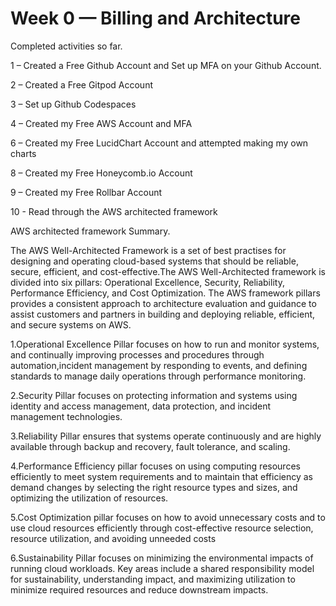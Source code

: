 # Week 0 — Billing and Architecture


Completed activities so far.

1 – Created a Free Github Account and Set up MFA on your Github Account.

2 – Created a Free Gitpod Account

3 – Set up Github Codespaces

4 – Created my Free AWS Account and MFA

6 – Created my Free LucidChart Account and attempted making my own charts

8 – Created my Free Honeycomb.io Account

9 – Created my Free Rollbar Account

10 - Read through the AWS architected framework 

AWS architected framework Summary.

The AWS Well-Architected Framework is a set of best practises for designing and operating cloud-based systems that  should be reliable, secure, efficient, and cost-effective.The  AWS Well-Architected framework is divided into six pillars: Operational Excellence, Security, Reliability, Performance Efficiency, and Cost Optimization. The AWS framework  pillars provides a consistent approach to architecture evaluation and guidance to assist customers and partners in building and deploying reliable, efficient, and secure systems on AWS.

1.Operational Excellence Pillar focuses on how to run and monitor systems, and continually improving processes and procedures through automation,incident management by responding to events, and defining standards to manage daily operations through performance monitoring.

2.Security Pillar focuses on protecting information and systems using identity and access management, data protection, and incident management technologies.

3.Reliability Pillar ensures that systems operate continuously and are highly available through backup and recovery, fault tolerance, and scaling.

4.Performance Efficiency pillar focuses on using computing resources efficiently to meet system requirements and to maintain that efficiency as demand changes by selecting the right resource types and sizes, and optimizing the utilization of resources.

5.Cost Optimization pillar focuses on how to avoid unnecessary costs and to use cloud resources efficiently through cost-effective resource selection, resource utilization, and avoiding unneeded costs

6.Sustainability Pillar focuses on minimizing the environmental impacts of running cloud workloads. Key areas include a shared responsibility model for sustainability, understanding impact, and maximizing utilization to minimize required resources and reduce downstream impacts. 



